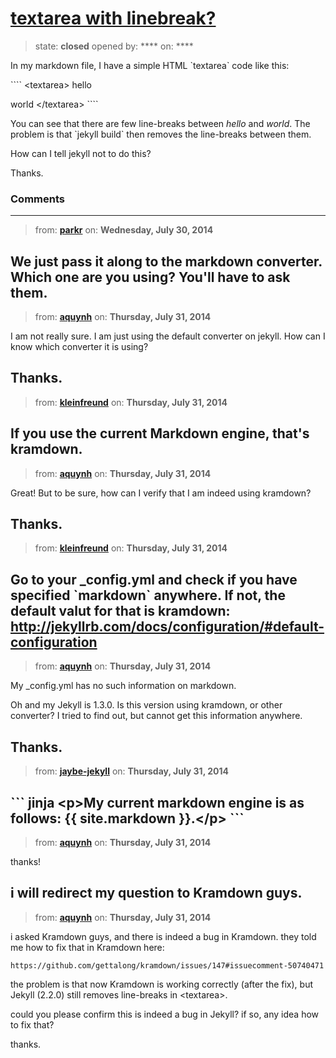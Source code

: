 # [textarea with linebreak?](https://github.com/jekyll/jekyll-help/issues/106)

> state: **closed** opened by: **** on: ****

In my markdown file, I have a simple HTML &#x60;textarea&#x60; code like this:

&#x60;&#x60;&#x60;&#x60;
&lt;textarea&gt;
hello

world
&lt;/textarea&gt;
&#x60;&#x60;&#x60;&#x60;

You can see that there are few line-breaks between *hello* and *world*. The problem is that &#x60;jekyll build&#x60; then removes the line-breaks between them.

How can I tell jekyll not to do this?

Thanks.

### Comments

---
> from: [**parkr**](https://github.com/jekyll/jekyll-help/issues/106#issuecomment-50717211) on: **Wednesday, July 30, 2014**

We just pass it along to the markdown converter. Which one are you using? You&#x27;ll have to ask them.
---
> from: [**aquynh**](https://github.com/jekyll/jekyll-help/issues/106#issuecomment-50722065) on: **Thursday, July 31, 2014**

I am not really sure. I am just using the default converter on jekyll. How can I know which converter it is using?

Thanks.
---
> from: [**kleinfreund**](https://github.com/jekyll/jekyll-help/issues/106#issuecomment-50728937) on: **Thursday, July 31, 2014**

If you use the current Markdown engine, that&#x27;s kramdown.
---
> from: [**aquynh**](https://github.com/jekyll/jekyll-help/issues/106#issuecomment-50733231) on: **Thursday, July 31, 2014**

Great! But to be sure, how can I verify that I am indeed using kramdown?

Thanks.
---
> from: [**kleinfreund**](https://github.com/jekyll/jekyll-help/issues/106#issuecomment-50735299) on: **Thursday, July 31, 2014**

Go to your _config.yml and check if you have specified &#x60;markdown&#x60; anywhere. If not, the default valut for that is kramdown: http://jekyllrb.com/docs/configuration/#default-configuration
---
> from: [**aquynh**](https://github.com/jekyll/jekyll-help/issues/106#issuecomment-50735746) on: **Thursday, July 31, 2014**

My _config.yml has no such information on markdown.

Oh and my Jekyll is 1.3.0. Is this version using kramdown, or other converter? I tried to find out, but cannot get this information anywhere.

Thanks.
---
> from: [**jaybe-jekyll**](https://github.com/jekyll/jekyll-help/issues/106#issuecomment-50736498) on: **Thursday, July 31, 2014**

&#x60;&#x60;&#x60; jinja
&lt;p&gt;My current markdown engine is as follows:  {{ site.markdown }}.&lt;/p&gt;
&#x60;&#x60;&#x60;
---
> from: [**aquynh**](https://github.com/jekyll/jekyll-help/issues/106#issuecomment-50737095) on: **Thursday, July 31, 2014**

thanks!

i will redirect my question to Kramdown guys.
---
> from: [**aquynh**](https://github.com/jekyll/jekyll-help/issues/106#issuecomment-50849373) on: **Thursday, July 31, 2014**

i asked Kramdown guys, and there is indeed a bug in Kramdown. they told me
how to fix that in Kramdown here:

    https://github.com/gettalong/kramdown/issues/147#issuecomment-50740471

the problem is that now Kramdown is working correctly (after the fix), but
Jekyll (2.2.0) still removes line-breaks in &lt;textarea&gt;.

could you please confirm this is indeed a bug in Jekyll? if so, any idea
how to fix that?

thanks.
